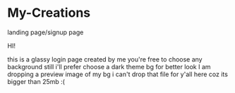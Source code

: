 # My-Creations
landing page/signup page 

HI!

this is a glassy login page created by me you're free to choose any background still i'll prefer choose a dark theme bg for better look 
I am dropping a preview image of my bg i can't drop that file for y'all here coz its bigger than 25mb :(

